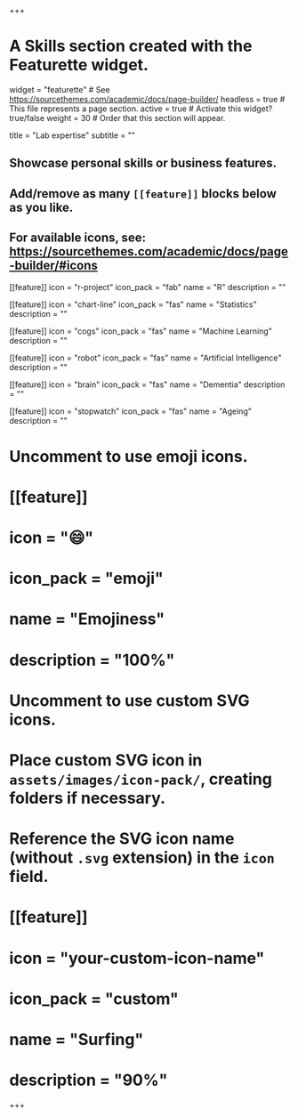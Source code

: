 +++
# A Skills section created with the Featurette widget.
widget = "featurette"  # See https://sourcethemes.com/academic/docs/page-builder/
headless = true  # This file represents a page section.
active = true  # Activate this widget? true/false
weight = 30  # Order that this section will appear.

title = "Lab expertise"
subtitle = ""

## Showcase personal skills or business features.
## Add/remove as many `[[feature]]` blocks below as you like.
## For available icons, see: https://sourcethemes.com/academic/docs/page-builder/#icons

[[feature]]
  icon = "r-project"
  icon_pack = "fab"
  name = "R"
  description = ""
  
[[feature]]
  icon = "chart-line"
  icon_pack = "fas"
  name = "Statistics"
  description = ""  
  
[[feature]]
  icon = "cogs"
  icon_pack = "fas"
  name = "Machine Learning"
  description = ""

[[feature]]
  icon = "robot"
  icon_pack = "fas"
  name = "Artificial Intelligence"
  description = ""
 
 [[feature]]
  icon = "brain"
  icon_pack = "fas"
  name = "Dementia"
  description = ""

 [[feature]]
  icon = "stopwatch"
  icon_pack = "fas"
  name = "Ageing"
  description = ""

# Uncomment to use emoji icons.
# [[feature]]
#  icon = ":smile:"
#  icon_pack = "emoji"
#  name = "Emojiness"
#  description = "100%"  

# Uncomment to use custom SVG icons.
# Place custom SVG icon in `assets/images/icon-pack/`, creating folders if necessary.
# Reference the SVG icon name (without `.svg` extension) in the `icon` field.
# [[feature]]
#  icon = "your-custom-icon-name"
#  icon_pack = "custom"
#  name = "Surfing"
#  description = "90%"

+++

